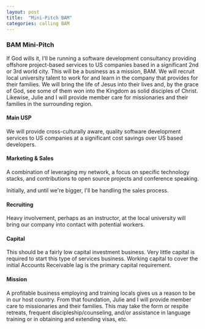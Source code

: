 ```yaml
---
layout: post
title:  "Mini-Pitch BAM"
categories: calling BAM
---
```


### BAM Mini-Pitch

If God wills it, I'll be running a software development consultancy providing offshore project-based services to US companies based in a significant 2nd or 3rd world city.  This will be a business as a mission, BAM.  We will recruit local university talent to work for and learn in the company that provides for their families.  We will bring the life of Jesus into their lives and, by the grace of God, see some of them won into the Kingdom as solid disciples of Christ.  Likewise, Julie and I will provide member care for missionaries and their families in the surrounding region.

#### Main USP

We will provide cross-culturally aware, quality software development services to US companies at a significant cost savings over US based developers.

#### Marketing & Sales

A combination of leveraging my network, a focus on specific technology stacks, and contributions to open source projects and conference speaking.

Initially, and until we're bigger, I'll be handling the sales process.

#### Recruiting

Heavy involvement, perhaps as an instructor, at the local university will bring our company into contact with potential workers.

#### Capital

This should be a fairly low capital investment business.  Very little capital is required to start this type of services business.  Working capital to cover the initial Accounts Receivable lag is the primary capital requirement.

#### Mission

A profitable business employing and training locals gives us a reason to be in our host country.  From that foundation, Julie and I will provide member care to missionaries and their families.  This may take the form or respite retreats, frequent discipleship/counseling, and/or assistance in language training or in obtaining and extending visas, etc.
